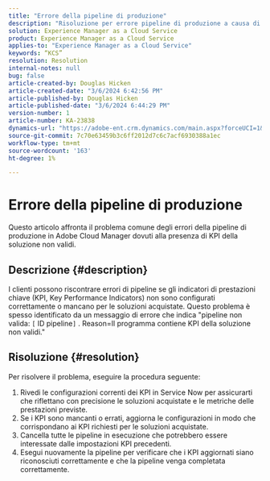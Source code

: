 ```yaml
---
title: "Errore della pipeline di produzione"
description: "Risoluzione per errore pipeline di produzione a causa di KPI della soluzione non validi"
solution: Experience Manager as a Cloud Service
product: Experience Manager as a Cloud Service
applies-to: "Experience Manager as a Cloud Service"
keywords: “KCS”
resolution: Resolution
internal-notes: null
bug: false
article-created-by: Douglas Hicken
article-created-date: "3/6/2024 6:42:56 PM"
article-published-by: Douglas Hicken
article-published-date: "3/6/2024 6:44:29 PM"
version-number: 1
article-number: KA-23838
dynamics-url: "https://adobe-ent.crm.dynamics.com/main.aspx?forceUCI=1&pagetype=entityrecord&etn=knowledgearticle&id=e7810c56-e9db-ee11-904d-6045bd006793"
source-git-commit: 7c70e63459b3c6ff2012d7c6c7acf6930388a1ec
workflow-type: tm+mt
source-wordcount: '163'
ht-degree: 1%

---
```


# Errore della pipeline di produzione


Questo articolo affronta il problema comune degli errori della pipeline di produzione in Adobe Cloud Manager dovuti alla presenza di KPI della soluzione non validi.

## Descrizione {#description}


I clienti possono riscontrare errori di pipeline se gli indicatori di prestazioni chiave (KPI, Key Performance Indicators) non sono configurati correttamente o mancano per le soluzioni acquistate. Questo problema è spesso identificato da un messaggio di errore che indica &quot;pipeline non valida: `[` ID pipeline`]` . Reason=Il programma contiene KPI della soluzione non validi.&quot;


## Risoluzione {#resolution}


Per risolvere il problema, eseguire la procedura seguente:
1. Rivedi le configurazioni correnti dei KPI in Service Now per assicurarti che riflettano con precisione le soluzioni acquistate e le metriche delle prestazioni previste.
2. Se i KPI sono mancanti o errati, aggiorna le configurazioni in modo che corrispondano ai KPI richiesti per le soluzioni acquistate.
3. Cancella tutte le pipeline in esecuzione che potrebbero essere interessate dalle impostazioni KPI precedenti.
4. Esegui nuovamente la pipeline per verificare che i KPI aggiornati siano riconosciuti correttamente e che la pipeline venga completata correttamente.

